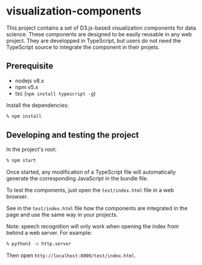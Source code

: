 # visualization-components
This project contains a set of D3.js-based visualization components for data science. These components are designed to be easily reusable in any web project. They are developped in TypeScript, but users do not need the TypeScript source to integrate the component in their projets.

## Prerequisite

- nodejs v8.x
- npm v5.x
- tsc (``npm install typescript -g``)

Install the dependencies:

```bash
% npm install
```

## Developing and testing the project

In the project's root:

```bash
% npm start
```

Once started, any modification of a TypeScript file will automatically generate the corresponding JavaScript in the bundle file.

To test the components, just open the ``test/index.html`` file in a web browser.

See in the ``test/index.html`` file how the components are integrated in the page and use the same way in your projects.

Note: speech recognition will only work when opening the index from behind a web server. For example:

```bash
% python3 -m http.server
```

Then open ```http://localhost:8000/test/index.html```.